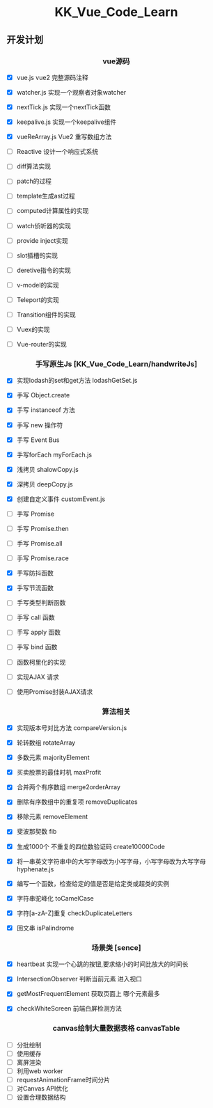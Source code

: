 <h1 align="center">KK_Vue_Code_Learn</h1>

## 开发计划

<h3 align="center">vue源码</h3>

- [x] vue.js vue2 完整源码注释
- [x] watcher.js  实现一个观察者对象watcher
- [x] nextTick.js 实现一个nextTick函数
- [x] keepalive.js 实现一个keepalive组件
- [x] vueReArray.js Vue2 重写数组方法
- [ ] Reactive 设计一个响应式系统
- [ ] diff算法实现
- [ ] patch的过程
- [ ] template生成ast过程
- [ ] computed计算属性的实现
- [ ] watch侦听器的实现
- [ ] provide inject实现
- [ ] slot插槽的实现
- [ ] deretive指令的实现
- [ ] v-model的实现  
- [ ] Teleport的实现
- [ ] Transition组件的实现
- [ ] Vuex的实现
- [ ] Vue-router的实现


<h3 align="center">手写原生Js [KK_Vue_Code_Learn/handwriteJs]</h3>

- [x] 实现lodash的set和get方法  lodashGetSet.js
- [x] 手写 Object.create
- [x] 手写 instanceof 方法
- [x] 手写 new 操作符
- [x] 手写 Event Bus 
- [x] 手写forEach myForEach.js
- [x] 浅拷贝  shalowCopy.js   
- [x] 深拷贝  deepCopy.js    
- [x] 创建自定义事件 customEvent.js  
- [ ] 手写 Promise
- [ ] 手写 Promise.then
- [ ] 手写 Promise.all
- [ ] 手写 Promise.race
- [x] 手写防抖函数
- [x] 手写节流函数
- [ ] 手写类型判断函数  
- [ ] 手写 call 函数
- [ ] 手写 apply 函数
- [ ] 手写 bind 函数
- [ ] 函数柯里化的实现
- [ ] 实现AJAX 请求
- [ ] 使用Promise封装AJAX请求


<h3 align="center">算法相关</h3>

- [x] 实现版本号对比方法  compareVersion.js
- [x] 轮转数组 rotateArray
- [x] 多数元素  majorityElement
- [x] 买卖股票的最佳时机 maxProfit
- [x] 合并两个有序数组 merge2orderArray
- [x] 删除有序数组中的重复项 removeDuplicates
- [x] 移除元素 removeElement
- [x] 斐波那契数 fib
- [x] 生成1000个 不重复的四位数验证码 create10000Code
- [x] 将一串英文字符串中的大写字母改为小写字母，小写字母改为大写字母 hyphenate.js
- [x] 编写一个函数，检查给定的值是否是给定类或超类的实例 
- [x] 字符串驼峰化  toCamelCase
- [x] 字符[a-zA-Z]重复  checkDuplicateLetters
- [x] 回文串 isPalindrome


<h3 align="center">场景类 [sence]</h3>

- [x] heartbeat 实现一个心跳的按钮,要求缩小的时间比放大的时间长
- [x] IntersectionObserver 判断当前元素 进入视口
- [x] getMostFrequentElement 获取页面上 哪个元素最多
- [x] checkWhiteScreen 前端白屏检测方法


<h3 align="center">canvas绘制大量数据表格  canvasTable</h3>

- [ ] 分批绘制
- [ ] 使用缓存
- [ ] 离屏渲染
- [ ] 利用web worker
- [ ] requestAnimationFrame时间分片
- [ ] 对Canvas API优化
- [ ] 设置合理数据结构
